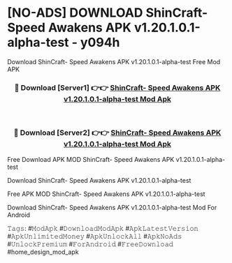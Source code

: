 # [NO-ADS] DOWNLOAD ShinCraft- Speed Awakens APK v1.20.1.0.1-alpha-test - y094h
Download ShinCraft- Speed Awakens APK v1.20.1.0.1-alpha-test Free Mod APK

<div align="center">
<h3>🔴 Download [Server1] 👉👉 <a href="https://apk-comot.site?title=ShinCraft-_Speed_Awakens_APK_v1.20.1.0.1-alpha-test">ShinCraft- Speed Awakens APK v1.20.1.0.1-alpha-test Mod Apk</a></h3><br>

<h3>🔴 Download [Server2] 👉👉 <a href="https://apk-comot.site?title=ShinCraft-_Speed_Awakens_APK_v1.20.1.0.1-alpha-test">ShinCraft- Speed Awakens APK v1.20.1.0.1-alpha-test Mod Apk</a></h3>
</div>


Free Download APK MOD ShinCraft- Speed Awakens APK v1.20.1.0.1-alpha-test

Download ShinCraft- Speed Awakens APK v1.20.1.0.1-alpha-test 

Free APK MOD ShinCraft- Speed Awakens APK v1.20.1.0.1-alpha-test 

Download ShinCraft- Speed Awakens APK v1.20.1.0.1-alpha-test Mod For Android

𝚃𝚊𝚐𝚜: #𝙼𝚘𝚍𝙰𝚙𝚔 #𝙳𝚘𝚠𝚗𝚕𝚘𝚊𝚍𝙼𝚘𝚍𝙰𝚙𝚔 #𝙰𝚙𝚔𝙻𝚊𝚝𝚎𝚜𝚝𝚅𝚎𝚛𝚜𝚒𝚘𝚗 #𝙰𝚙𝚔𝚄𝚗𝚕𝚒𝚖𝚒𝚝𝚎𝚍𝙼𝚘𝚗𝚎𝚢 #𝙰𝚙𝚔𝚄𝚗𝚕𝚘𝚌𝚔𝙰𝚕𝚕 #𝙰𝚙𝚔𝙽𝚘𝙰𝚍𝚜 #𝚄𝚗𝚕𝚘𝚌𝚔𝙿𝚛𝚎𝚖𝚒𝚞𝚖 #𝙵𝚘𝚛𝙰𝚗𝚍𝚛𝚘𝚒𝚍 #𝙵𝚛𝚎𝚎𝙳𝚘𝚠𝚗𝚕𝚘𝚊𝚍 #home_design_mod_apk